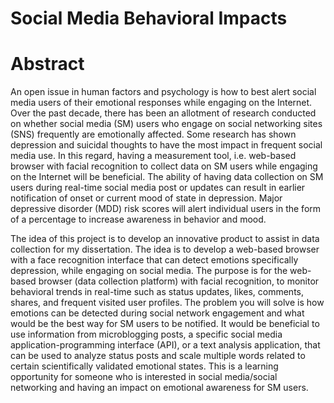 # Social Media Behavioral Impacts

# Abstract
An open issue in human factors and psychology is how to best alert social media users of their emotional responses while engaging on the Internet. Over the past decade, there has been an allotment of research conducted on whether social media (SM) users who engage on social networking sites (SNS) frequently are emotionally affected. Some research has shown depression and suicidal thoughts to have the most impact in frequent social media use. In this regard, having a measurement tool, i.e. web-based browser with facial recognition to collect data on SM users while engaging on the Internet will be beneficial. The ability of having data collection on SM users during real-time social media post or updates can result in earlier notification of onset or current mood of state in depression. Major depressive disorder (MDD) risk scores will alert individual users in the form of a percentage to increase awareness in behavior and mood.

The idea of this project is to develop an innovative product to assist in data collection for my dissertation. The idea is to develop a web-based browser with a face recognition interface that can detect emotions specifically depression, while engaging on social media. The purpose is for the web-based browser (data collection platform) with facial recognition, to monitor behavioral trends in real-time such as status updates, likes, comments, shares, and frequent visited user profiles. The problem you will solve is how emotions can be detected during social network engagement and what would be the best way for SM users to be notified. It would be beneficial to use information from microblogging posts, a specific social media application-programming interface (API), or a text analysis application, that can be used to analyze status posts and scale multiple words related to certain scientifically validated emotional states. This is a learning opportunity for someone who is interested in social media/social networking and having an impact on emotional awareness for SM users.
